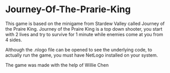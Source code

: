 # Journey-Of-The-Prarie-King

This game is based on the minigame from Stardew Valley called Journey of the Praire King. Journey of the Praire King is a top down shooter, you start with 2 lives and try to survive for 1 minute while enemies come at you from 4 sides.

Although the .nlogo file can be opened to see the underlying code, to actually run the game, you must have NetLogo installed on your system.

The game was made with the help of Willie Chen
